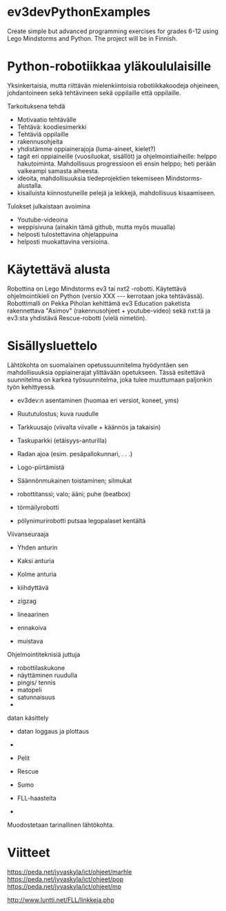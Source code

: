 # ev3devPythonExamples
Create simple but advanced programming exercises for grades 6-12 using Lego Mindstorms and Python.
The project will be in Finnish.

# Python-robotiikkaa yläkoululaisille 

Yksinkertaisia, mutta riittävän mielenkiintoisia robotiikkakoodeja ohjeineen, johdantoineen sekä tehtävineen sekä oppilaille että oppilaille.

Tarkoituksena tehdä
- Motivaatio tehtävälle
- Tehtävä: koodiesimerkki
- Tehtäviä oppilaille
- rakennusohjeita
- yhdistämme oppiainerajoja (luma-aineet, kielet?)
- tagit eri oppiaineille (vuosiluokat, sisällöt) ja ohjelmointiaiheille: helppo hakutoiminta. Mahdollisuus progressioon eli ensin helppo; heti perään vaikeampi samasta aiheesta.
- ideoita, mahdollisuuksia tiedeprojektien tekemiseen Mindstorms-alustalla.
- kisailuista kiinnostuneille pelejä ja leikkejä, mahdollisuus kisaamiseen.

Tulokset julkaistaan avoimina
- Youtube-videoina
- weppisivuna (ainakin tämä github, mutta myös muualla)
- helposti tulostettavina ohjelappuina
- helposti muokattavina versioina.


# Käytettävä alusta

Robottina on Lego Mindstorms ev3 tai nxt2 -robotti. Käytettävä ohjelmointikieli on Python (versio XXX --- kerrotaan joka tehtävässä). Robottimalli on Pekka Piholan kehittämä ev3 Education paketista rakennettava "Asimov" (rakennusohjeet + youtube-video) sekä nxt:tä ja ev3:sta yhdistävä Rescue-robotti (vielä nimetön).

# Sisällysluettelo

Lähtökohta on suomalainen opetussuunnitelma hyödyntäen sen mahdollisuuksia oppiainerajat ylittävään opetukseen. Tässä esitettävä suunnitelma on karkea työsuunnitelma, joka tulee muuttumaan paljonkin työn kehittyessä. 

- ev3dev:n asentaminen (huomaa eri versiot, koneet, yms)


- Ruututulostus; kuva ruudulle
- Tarkkuusajo (viivalta viivalle + käännös ja takaisin)
- Taskuparkki (etäisyys-anturilla)
- Radan ajoa (esim. pesäpallokunnari, . . .) 
- Logo-piirtämistä
- Säännönmukainen toistaminen; silmukat
- robottitanssi; valo; ääni; puhe (beatbox)
- törmäilyrobotti
- pölynimurirobotti putsaa legopalaset kentältä

Viivanseuraaja
 - Yhden anturin
 - Kaksi anturia
 - Kolme anturia
  - kiihdyttävä 
  
 - zigzag
 - lineaarinen
 - ennakoiva
 - muistava

Ohjelmointiteknisiä juttuja
 - robottilaskukone
 - näyttäminen ruudulla
 - pingis/ tennis
 - matopeli
 - satunnaisuus
 - 
 
 
datan käsittely
  - datan loggaus ja plottaus
  - 
  
  

- Pelit
 - Rescue
 - Sumo
 - FLL-haasteita
 - 


Muodostetaan tarinallinen lähtökohta.



# Viitteet

https://peda.net/jyvaskyla/ict/ohjeet/marhle
https://peda.net/jyvaskyla/ict/ohjeet/pop
https://peda.net/jyvaskyla/ict/ohjeet/mp

http://www.luntti.net/FLL/linkkeja.php

